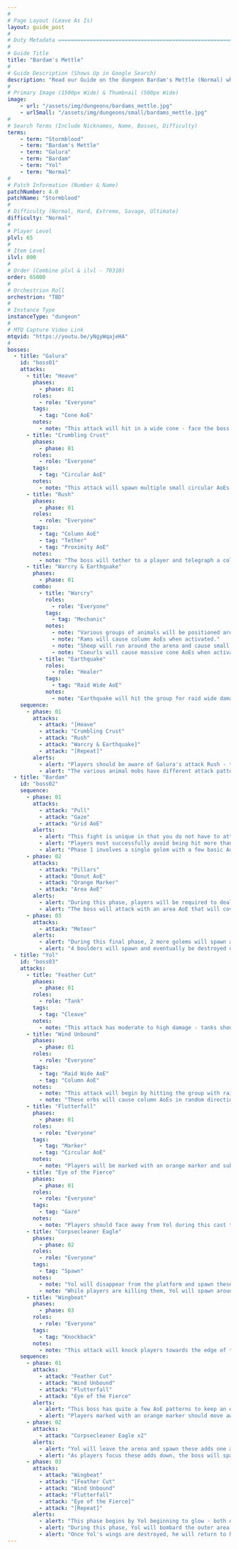 ```yaml
---
#
# Page Layout (Leave As Is)
layout: guide_post
#
# Duty Metadata ================================================================
#
# Guide Title
title: "Bardam's Mettle"
#
# Guide Description (Shows Up in Google Search)
description: "Read our Guide on the dungeon Bardam's Mettle (Normal) where you'll face off against Galura, Bardam, and Yol."
#
# Primary Image (1500px Wide) & Thumbnail (500px Wide)
image:
    - url: "/assets/img/dungeons/bardams_mettle.jpg"
    - urlSmall: "/assets/img/dungeons/small/bardams_mettle.jpg"
#
# Search Terms (Include Nicknames, Name, Bosses, Difficulty)
terms:
    - term: "Stormblood"
    - term: "Bardam's Mettle"
    - term: "Galura"
    - term: "Bardam"
    - term: "Yol"
    - term: "Normal"
#
# Patch Information (Number & Name)
patchNumber: 4.0
patchName: "Stormblood"
#
# Difficulty (Normal, Hard, Extreme, Savage, Ultimate)
difficulty: "Normal"
#
# Player Level
plvl: 65
#
# Item Level
ilvl: 000
#
# Order (Combine plvl & ilvl - 70310)
order: 65000
#
# Orchestrion Roll
orchestrion: "TBD"
#
# Instance Type
instanceType: "dungeon"
#
# MTQ Capture Video Link
mtqvid: "https://youtu.be/yNgyWqajeHA"
#
bosses:
  - title: "Galura"
    id: "boss01"
    attacks:
      - title: "Heave"
        phases:
          - phase: 01
        roles:
          - role: "Everyone"
        tags:
          - tag: "Cone AoE"
        notes:
          - note: "This attack will hit in a wide cone - face the boss away from the group at all times."
      - title: "Crumbling Crust"
        phases:
          - phase: 01
        roles:
          - role: "Everyone"
        tags:
          - tag: "Circular AoE"
        notes:
          - note: "This attack will spawn multiple small circular AoEs around the arena - dodge as necessary."
      - title: "Rush"
        phases:
          - phase: 01
        roles:
          - role: "Everyone"
        tags:
          - tag: "Column AoE"
          - tag: "Tether"
          - tag: "Proximity AoE"
        notes:
          - note: "The boss will tether to a player and telegraph a column in their direction - this player should run as far away from the boss as possible to reduce the damage taken."
      - title: "Warcry & Earthquake"
        phases:
          - phase: 01
        combo:
          - title: "Warcry"
            roles:
              - role: "Everyone"
            tags:
              - tag: "Mechanic"
            notes:
              - note: "Various groups of animals will be positioned around the edges of the arena - Warcry will activate animals close to the boss."
              - note: "Rams will cause column AoEs when activated."
              - note: "Sheep will run around the arena and cause small, circular AoEs when activated."
              - note: "Coeurls will cause massive cone AoEs when activated."
          - title: "Earthquake"
            roles:
              - role: "Healer"
            tags:
              - tag: "Raid Wide AoE"
            notes:
              - note: "Earthquake will hit the group for raid wide damage - heal as necessary."
    sequence:
      - phase: 01
        attacks:
          - attack: "[Heave"
          - attack: "Crumbling Crust"
          - attack: "Rush"
          - attack: "Warcry & Earthquake]"
          - attack: "[Repeat]"
        alerts:
          - alert: "Players should be aware of Galura's attack Rush - the boss will charge at the tethered player and deal damage based on proximity."
          - alert: "The various animal mobs have different attack patterns - make note of which animals are near the boss when it casts Warcry."
  - title: "Bardam"
    id: "boss02"
    sequence:
      - phase: 01
        attacks:
          - attack: "Pull"
          - attack: "Gaze"
          - attack: "Grid AoE"
        alerts:
          - alert: "This fight is unique in that you do not have to attack anything - players should organize themselves in one quadrant of the arena each and dodge mechanics as necessary."
          - alert: "Players must successfully avoid being hit more than once each phase in order to win."
          - alert: "Phase 1 involves a single golem with a few basic AoE attacks."
      - phase: 02
        attacks:
          - attack: "Pillars"
          - attack: "Donut AoE"
          - attack: "Orange Marker"
          - attack: "Area AoE"
        alerts:
          - alert: "During this phase, players will be required to deal with extra mechanics - when pillars appear it is integral that at least one player stands in each pillar zone to avoid being hit."
          - alert: "The boss will attack with an area AoE that will cover 3 of 4 quadrants - all players should move into the safe quadrant to avoid damage."
      - phase: 03
        attacks:
          - attack: "Meteor"
        alerts:
          - alert: "During this final phase, 2 more golems will spawn and perform mechanics as well."
          - alert: "4 boulders will spawn and eventually be destroyed until 1 remains - this will be used to avoid damage from the meteor making its way to the arena. Players should place themselves between the meteor and the remaining boulder."
  - title: "Yol"
    id: "boss03"
    attacks:
      - title: "Feather Cut"
        phases:
          - phase: 01
        roles:
          - role: "Tank"
        tags:
          - tag: "Cleave"
        notes:
          - note: "This attack has moderate to high damage - tanks should keep the boss facing away from the group at all times."
      - title: "Wind Unbound"
        phases:
          - phase: 01
        roles:
          - role: "Everyone"
        tags:
          - tag: "Raid Wide AoE"
          - tag: "Column AoE"
        notes:
          - note: "This attack will begin by hitting the group with raid wide damage - this will be followed up by the spawning of multiple different orbs."
          - note: "These orbs will cause column AoEs in random directions."
      - title: "Flutterfall"
        phases:
          - phase: 01
        roles:
          - role: "Everyone"
        tags:
          - tag: "Marker"
          - tag: "Circular AoE"
        notes:
          - note: "Players will be marked with an orange marker and subsequently hit with a medium-sized AoE - avoid others to keep damage to yourself."
      - title: "Eye of the Fierce"
        phases:
          - phase: 01
        roles:
          - role: "Everyone"
        tags:
          - tag: "Gaze"
        notes:
          - note: "Players should face away from Yol during this cast to avoid a confusion debuff."
      - title: "Corpsecleaner Eagle"
        phases:
          - phase: 02
        roles:
          - role: "Everyone"
        tags:
          - tag: "Spawn"
        notes:
          - note: "Yol will disappear from the platform and spawn these adds one at a time."
          - note: "While players are killing them, Yol will spawn around the edge of the arena and dash across - move out of his line of sight to avoid damage."
      - title: "Wingbeat"
        phases:
          - phase: 03
        roles:
          - role: "Everyone"
        tags:
          - tag: "Knockback"
        notes:
          - note: "This attack will knock players towards the edge of the arena - be ready to run back to the center to avoid damage from Yol's AoEs."
    sequence:
      - phase: 01
        attacks:
          - attack: "Feather Cut"
          - attack: "Wind Unbound"
          - attack: "Flutterfall"
          - attack: "Eye of the Fierce"
        alerts:
          - alert: "This boss has quite a few AoE patterns to keep an eye out for - while things might feel hectic, take each mechanic step by step and dodge as necessary."
          - alert: "Players marked with an orange marker should move away from others to avoid splash damage from Flutterfall."
      - phase: 02
        attacks:
          - attack: "Corpsecleaner Eagle x2"
        alerts:
          - alert: "Yol will leave the arena and spawn these adds one after the other."
          - alert: "As players focus these adds down, the boss will spawn along the edge of the arena and dash forward in a straight line - players should move out of his line-of-sight to avoid taking damage."
      - phase: 03
        attacks:
          - attack: "Wingbeat"
          - attack: "[Feather Cut"
          - attack: "Wind Unbound"
          - attack: "Flutterfall"
          - attack: "Eye of the Fierce]"
          - attack: "[Repeat]"
        alerts:
          - alert: "This phase begins by Yol beginning to glow - both of his wings will become targetable and should be DPS'd down as soon as possible."
          - alert: "During this phase, Yol will bombard the outer area of the arena with AoE attacks, avoid as necessary."
          - alert: "Once Yol's wings are destroyed, he will return to his regular attack pattern."
---
```

